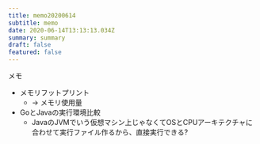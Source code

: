 ```yaml
---
title: memo20200614
subtitle: memo
date: 2020-06-14T13:13:13.034Z
summary: summary
draft: false
featured: false
---
```

メモ

- メモリフットプリント
  - -> メモリ使用量
- GoとJavaの実行環境比較
  - JavaのJVMでいう仮想マシン上じゃなくてOSとCPUアーキテクチャに合わせて実行ファイル作るから、直接実行できる?
